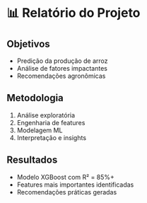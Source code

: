 # 📊 Relatório do Projeto

## Objetivos
- Predição da produção de arroz
- Análise de fatores impactantes
- Recomendações agronômicas

## Metodologia
1. Análise exploratória
2. Engenharia de features
3. Modelagem ML
4. Interpretação e insights

## Resultados
- Modelo XGBoost com R² = 85%+
- Features mais importantes identificadas
- Recomendações práticas geradas